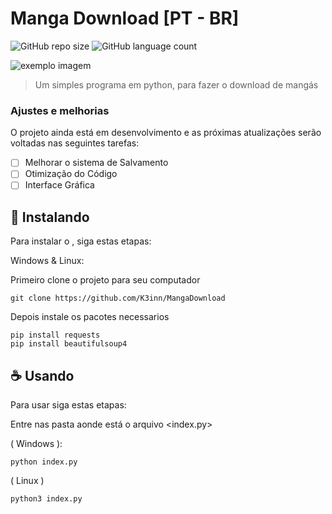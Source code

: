 # Manga Download [PT - BR]

![GitHub repo size](https://img.shields.io/github/repo-size/K3inn/MangaDownload)
![GitHub language count](https://img.shields.io/github/languages/count/K3inn/MangaDownload)

<img src="https://drive.google.com/file/d/1QCO9s-CfSUarvROMZ_QuL8k5IYTxVYhW/view?usp=sharing" alt="exemplo imagem">

> Um simples programa em python, para fazer o download de mangás

### Ajustes e melhorias

O projeto ainda está em desenvolvimento e as próximas atualizações serão voltadas nas seguintes tarefas:

- [ ] Melhorar o sistema de Salvamento
- [ ] Otimização do Código
- [ ] Interface Gráfica

## 🚀 Instalando <Manga Download>

Para instalar o <Manga Download>, siga estas etapas:

Windows & Linux:

Primeiro clone o projeto para seu computador
```
git clone https://github.com/K3inn/MangaDownload
```

Depois instale os pacotes necessarios
```
pip install requests
pip install beautifulsoup4
```

## ☕ Usando <Manga Download>

Para usar <Manga Download> siga estas etapas:

Entre nas pasta aonde está o arquivo <index.py>

( Windows ):
```
python index.py
```

( Linux )
```
python3 index.py
```
